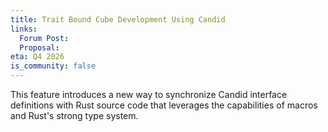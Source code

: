 ```yaml
---
title: Trait Bound Cube Development Using Candid
links:
  Forum Post:
  Proposal:
eta: Q4 2026
is_community: false
---
```


This feature introduces a new way to synchronize Candid interface definitions with Rust source code that leverages the capabilities of macros and Rust's strong type system.
